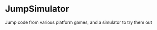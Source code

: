 JumpSimulator
=============

Jump code from various platform games, and a simulator to try them out
